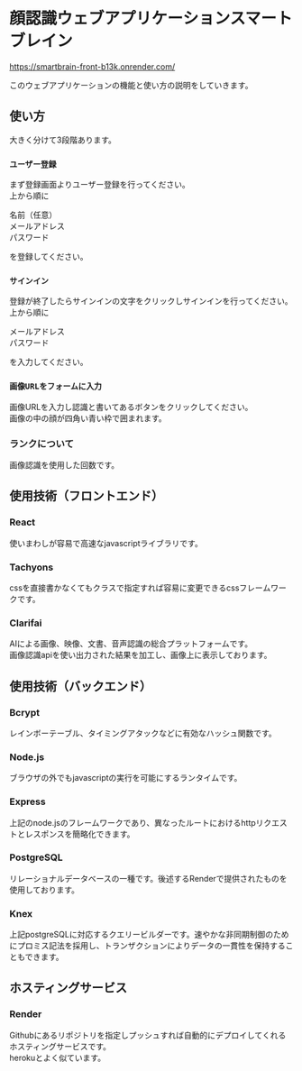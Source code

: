 # 顔認識ウェブアプリケーションスマートブレイン
https://smartbrain-front-b13k.onrender.com/

このウェブアプリケーションの機能と使い方の説明をしていきます。

## 使い方

大きく分けて3段階あります。

### `ユーザー登録`

まず登録画面よりユーザー登録を行ってください。  
上から順に

名前（任意）  
メールアドレス  
パスワード  

を登録してください。

### `サインイン`

登録が終了したらサインインの文字をクリックしサインインを行ってください。  
上から順に

メールアドレス  
パスワード

を入力してください。

### `画像URLをフォームに入力`

画像URLを入力し認識と書いてあるボタンをクリックしてください。  
画像の中の顔が四角い青い枠で囲まれます。

### ランクについて
画像認識を使用した回数です。

## 使用技術（フロントエンド）

### React
使いまわしが容易で高速なjavascriptライブラリです。

### Tachyons
cssを直接書かなくてもクラスで指定すれば容易に変更できるcssフレームワークです。

### Clarifai
AIによる画像、映像、文書、音声認識の総合プラットフォームです。  
画像認識apiを使い出力された結果を加工し、画像上に表示しております。

## 使用技術（バックエンド）

### Bcrypt
レインボーテーブル、タイミングアタックなどに有効なハッシュ関数です。

### Node.js
ブラウザの外でもjavascriptの実行を可能にするランタイムです。

### Express
上記のnode.jsのフレームワークであり、異なったルートにおけるhttpリクエストとレスポンスを簡略化できます。

### PostgreSQL
リレーショナルデータベースの一種です。後述するRenderで提供されたものを使用しております。

### Knex
上記postgreSQLに対応するクエリービルダーです。速やかな非同期制御のためにプロミス記法を採用し、トランザクションによりデータの一貫性を保持することもできます。

## ホスティングサービス

### Render
Githubにあるリポジトリを指定しプッシュすれば自動的にデプロイしてくれるホスティングサービスです。  
herokuとよく似ています。

